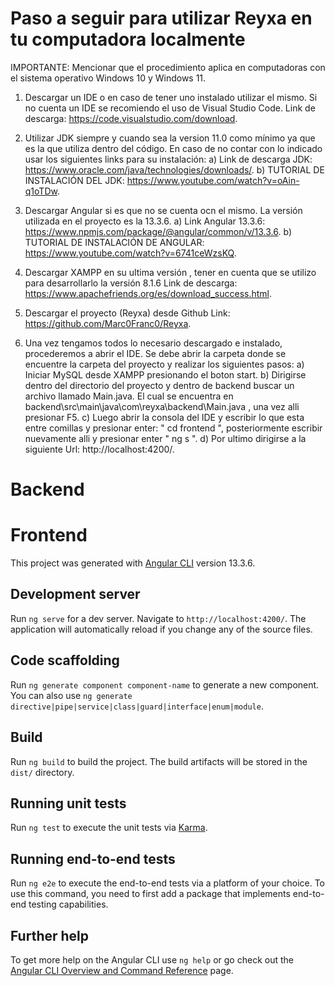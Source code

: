 # Paso a seguir para  utilizar Reyxa en tu computadora localmente

IMPORTANTE: Mencionar que el procedimiento aplica en computadoras con el sistema operativo Windows 10 y Windows 11.

1. Descargar un IDE o en caso de tener uno instalado utilizar el mismo. 
Si no cuenta un IDE se recomiendo el uso de Visual Studio Code.
Link de descarga: https://code.visualstudio.com/download.

2. Utilizar JDK siempre y cuando sea la version 11.0 como mínimo ya que es la que utiliza dentro del código.
En caso de no contar con lo indicado usar los siguientes links para su instalación:
a) Link de descarga JDK: https://www.oracle.com/java/technologies/downloads/.
b) TUTORIAL DE INSTALACIÓN DEL JDK: https://www.youtube.com/watch?v=oAin-q1oTDw.

3. Descargar Angular si es que no se cuenta ocn el mismo. 
La versión utilizada en el proyecto es la 13.3.6.
a) Link Angular 13.3.6: https://www.npmjs.com/package/@angular/common/v/13.3.6.
b)  TUTORIAL DE INSTALACIÓN DE ANGULAR: https://www.youtube.com/watch?v=6741ceWzsKQ.

4. Descargar XAMPP en su ultima versión , tener en cuenta que se utilizo para desarrollarlo la versión 8.1.6
Link de descarga: https://www.apachefriends.org/es/download_success.html.

5. Descargar el proyecto (Reyxa) desde Github
Link: https://github.com/Marc0Franc0/Reyxa.

6. Una vez tengamos todos lo necesario descargado e instalado, procederemos a abrir el IDE. Se debe abrir la carpeta donde se encuentre la carpeta del proyecto y realizar los siguientes pasos:
a) Iniciar MySQL desde XAMPP presionando el boton start.
b) Dirigirse dentro del directorio del proyecto y dentro de backend buscar un archivo llamado Main.java. El cual se encuentra en backend\src\main\java\com\reyxa\backend\Main.java , una vez alli presionar F5.
c) Luego abrir la consola del IDE y escribir lo que esta entre comillas y presionar enter: " cd frontend ", posteriormente escribir nuevamente alli y presionar enter " ng s ".
d) Por ultimo dirigirse a la siguiente Url: http://localhost:4200/.
# Backend

# Frontend

This project was generated with [Angular CLI](https://github.com/angular/angular-cli) version 13.3.6.

## Development server

Run `ng serve` for a dev server. Navigate to `http://localhost:4200/`. The application will automatically reload if you change any of the source files.

## Code scaffolding

Run `ng generate component component-name` to generate a new component. You can also use `ng generate directive|pipe|service|class|guard|interface|enum|module`.

## Build

Run `ng build` to build the project. The build artifacts will be stored in the `dist/` directory.

## Running unit tests

Run `ng test` to execute the unit tests via [Karma](https://karma-runner.github.io).

## Running end-to-end tests

Run `ng e2e` to execute the end-to-end tests via a platform of your choice. To use this command, you need to first add a package that implements end-to-end testing capabilities.

## Further help

To get more help on the Angular CLI use `ng help` or go check out the [Angular CLI Overview and Command Reference](https://angular.io/cli) page.
